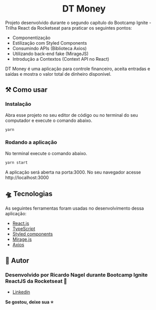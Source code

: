 <h1 align="center">DT Money</h1>

<p>Projeto desenvolvido durante o segundo capítulo do Bootcamp Ignite - Trilha React da Rocketseat para praticar os seguintes pontos:
<ul>
      <li>Componentização</li>
      <li>Estilização com Styled Components</li>
      <li>Consumindo APIs (Biblioteca Axios)</li>
      <li>Utilizando back-end fake (MirageJS)</li>
      <li>Introdução a Contextos (Context API no React)</li>
</ul>

<p>DT Money é uma aplicação para controle financeiro, aceita entradas e saídas e mostra o valor total de dinheiro disponível.</p>

<h2>⚒️ Como usar</h2>

<h3>Instalação</h3>
<p>Abra esse projeto no seu editor de código ou no terminal do seu computador e execute o comando abaixo.</p>

```sh
yarn
```

<h3>Rodando a aplicação</h3>
  <p>No terminal execute o comando abaixo.</p>

```sh
yarn start
```

<p>A aplicação será aberta na porta:3000. No seu navegador acesse http://localhost:3000</p>


<h2 id="tecnologias">🛸 Tecnologias</h2>
  
  <p>
    As seguintes ferramentas foram usadas no desenvolvimento dessa aplicação:
    <ul>
      <li><a href="https://pt-br.reactjs.org/">React.js</a></li>
      <li><a href="https://www.typescriptlang.org/">TypeScript</a></li>
      <li><a href="https://styled-components.com/">Styled components</a></li>
      <li><a href="https://miragejs.com/">Mirage.js</a></li>
      <li><a href="https://www.npmjs.com/package/axios/">Axios</a></li>
    </ul>
  </p>

  <h2 id="autor">👤 Autor</h2>

<h3>Desenvolvido por Ricardo Nagel durante Bootcamp Ignite ReactJS da Rocketseat 🚀</h3>

* [Linkedin](https://www.linkedin.com/in/ricardonagel/)

  
<strong align="center">Se gostou, deixe sua ⭐️</strong>

  
